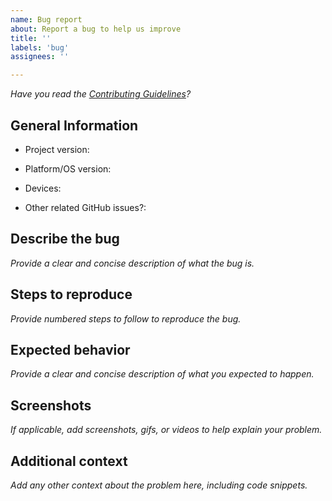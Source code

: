 ```yaml
---
name: Bug report
about: Report a bug to help us improve
title: ''
labels: 'bug'
assignees: ''

---
```


*Have you read the [Contributing Guidelines](https://github.com/jessesquires/.github/blob/master/CONTRIBUTING.md)?*

## General Information
<!-- Please complete the following -->

 - Project version:
 <!--[examples: 1.0, 3.2.0]-->
 
 - Platform/OS version: 
 <!--[examples: iOS 12.1, tvOS 13.0, macOS 10.15.1, Safari 12]-->
 
 - Devices: 
 <!--[e.g. iPhone X, iPad Air, MacBook Pro]-->
 
 - Other related GitHub issues?:

## Describe the bug
*Provide a clear and concise description of what the bug is.*

## Steps to reproduce
*Provide numbered steps to follow to reproduce the bug.*

## Expected behavior
*Provide a clear and concise description of what you expected to happen.*

## Screenshots
*If applicable, add screenshots, gifs, or videos to help explain your problem.*

## Additional context
*Add any other context about the problem here, including code snippets.*
